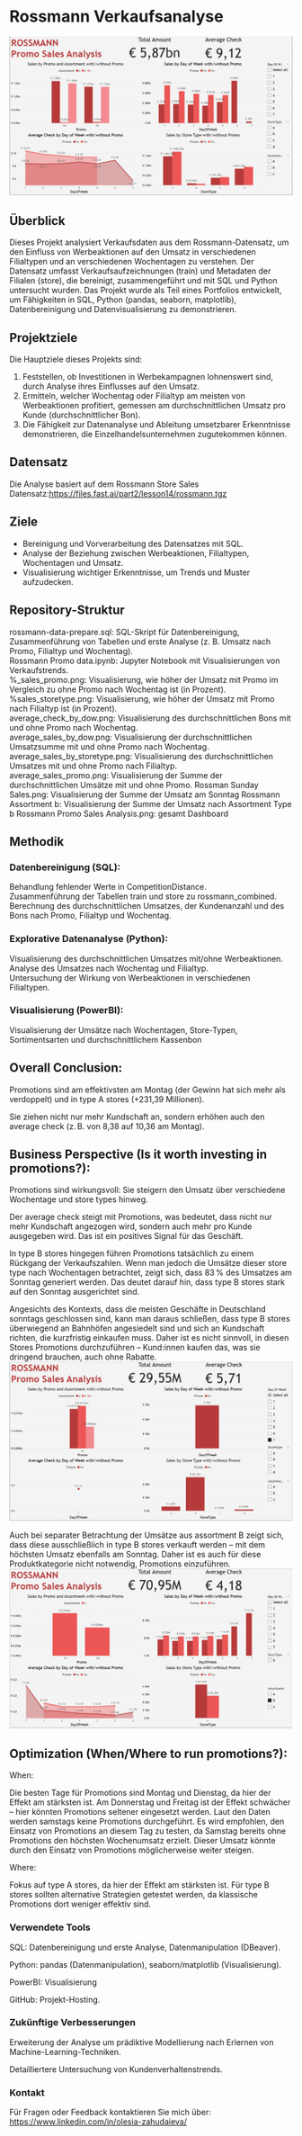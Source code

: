 # Rossmann Verkaufsanalyse

![Rossmann Promo Sales Analysis.png](https://github.com/Olesia-D/Rossmann_Promo/blob/main/Rossmann%20Promo%20Sales%20Analysis.png)

## Überblick
Dieses Projekt analysiert Verkaufsdaten aus dem Rossmann-Datensatz, um den Einfluss von Werbeaktionen auf den Umsatz in verschiedenen Filialtypen und an verschiedenen Wochentagen zu verstehen. Der Datensatz umfasst Verkaufsaufzeichnungen (train) und Metadaten der Filialen (store), die bereinigt, zusammengeführt und mit SQL und Python untersucht wurden.
Das Projekt wurde als Teil eines Portfolios entwickelt, um Fähigkeiten in SQL, Python (pandas, seaborn, matplotlib), Datenbereinigung und Datenvisualisierung zu demonstrieren.

## Projektziele
Die Hauptziele dieses Projekts sind:  

1. Feststellen, ob Investitionen in Werbekampagnen lohnenswert sind, durch Analyse ihres Einflusses auf den Umsatz.  
2. Ermitteln, welcher Wochentag oder Filialtyp am meisten von Werbeaktionen profitiert, gemessen am durchschnittlichen Umsatz pro Kunde (durchschnittlicher Bon).  
3. Die Fähigkeit zur Datenanalyse und Ableitung umsetzbarer Erkenntnisse demonstrieren, die Einzelhandelsunternehmen zugutekommen können.

## Datensatz
Die Analyse basiert auf dem Rossmann Store Sales Datensatz:https://files.fast.ai/part2/lesson14/rossmann.tgz

## Ziele

- Bereinigung und Vorverarbeitung des Datensatzes mit SQL.  
- Analyse der Beziehung zwischen Werbeaktionen, Filialtypen, Wochentagen und Umsatz.  
- Visualisierung wichtiger Erkenntnisse, um Trends und Muster aufzudecken.

## Repository-Struktur

rossmann-data-prepare.sql: SQL-Skript für Datenbereinigung, Zusammenführung von Tabellen und erste Analyse (z. B. Umsatz nach Promo, Filialtyp und Wochentag).  
Rossmann Promo data.ipynb: Jupyter Notebook mit Visualisierungen von Verkaufstrends.  
%_sales_promo.png: Visualisierung, wie höher der Umsatz mit Promo im Vergleich zu ohne Promo nach Wochentag ist (in Prozent).  
%sales_storetype.png: Visualisierung, wie höher der Umsatz mit Promo nach Filialtyp ist (in Prozent).  
average_check_by_dow.png: Visualisierung des durchschnittlichen Bons mit und ohne Promo nach Wochentag.  
average_sales_by_dow.png: Visualisierung der durchschnittlichen Umsatzsumme mit und ohne Promo nach Wochentag.  
average_sales_by_storetype.png: Visualisierung des durchschnittlichen Umsatzes mit und ohne Promo nach Filialtyp.  
average_sales_promo.png: Visualisierung der Summe der durchschnittlichen Umsätze mit und ohne Promo.
Rossman Sunday Sales.png: Visualisierung der Summe der Umsatz am Sonntag
Rossmann Assortment b: Visualisierung der Summe der Umsatz nach Assortment Type b
Rossmann Promo Sales Analysis.png: gesamt Dashboard 


## Methodik

### Datenbereinigung (SQL):  

Behandlung fehlender Werte in CompetitionDistance.  
Zusammenführung der Tabellen train und store zu rossmann_combined.  
Berechnung des durchschnittlichen Umsatzes, der Kundenanzahl und des Bons nach Promo, Filialtyp und Wochentag.


### Explorative Datenanalyse (Python):  

Visualisierung des durchschnittlichen Umsatzes mit/ohne Werbeaktionen.  
Analyse des Umsatzes nach Wochentag und Filialtyp.  
Untersuchung der Wirkung von Werbeaktionen in verschiedenen Filialtypen.

### Visualisierung (PowerBI):

Visualisierung der Umsätze nach Wochentagen, Store-Typen, Sortimentsarten und durchschnittlichem Kassenbon


## Overall Conclusion:
Promotions sind am effektivsten am Montag (der Gewinn hat sich mehr als verdoppelt) und in type A stores (+231,39 Millionen).

Sie ziehen nicht nur mehr Kundschaft an, sondern erhöhen auch den average check (z. B. von 8,38 auf 10,36 am Montag).

## Business Perspective (Is it worth investing in promotions?):

Promotions sind wirkungsvoll: Sie steigern den Umsatz über verschiedene Wochentage und store types hinweg.

Der average check steigt mit Promotions, was bedeutet, dass nicht nur mehr Kundschaft angezogen wird, sondern auch mehr pro Kunde ausgegeben wird. Das ist ein positives Signal für das Geschäft.

In type B stores hingegen führen Promotions tatsächlich zu einem Rückgang der Verkaufszahlen.
Wenn man jedoch die Umsätze dieser store type nach Wochentagen betrachtet, zeigt sich, dass 83 % des Umsatzes am Sonntag generiert werden. Das deutet darauf hin, dass type B stores stark auf den Sonntag ausgerichtet sind.

Angesichts des Kontexts, dass die meisten Geschäfte in Deutschland sonntags geschlossen sind, kann man daraus schließen, dass type B stores überwiegend an Bahnhöfen angesiedelt sind und sich an Kundschaft richten, die kurzfristig einkaufen muss.
Daher ist es nicht sinnvoll, in diesen Stores Promotions durchzuführen – Kund:innen kaufen das, was sie dringend brauchen, auch ohne Rabatte.
![Rossmann Sunday Sales](https://github.com/Olesia-D/Rossmann_Promo/blob/main/Rossman%20Sunday%20Sales.png)


Auch bei separater Betrachtung der Umsätze aus assortment B zeigt sich, dass diese ausschließlich in type B stores verkauft werden – mit dem höchsten Umsatz ebenfalls am Sonntag.
Daher ist es auch für diese Produktkategorie nicht notwendig, Promotions einzuführen.
![Rossmann Sunday Sales](https://github.com/Olesia-D/Rossmann_Promo/blob/main/Rossmann%20Assortment%20b.png)


## Optimization (When/Where to run promotions?):
When:

Die besten Tage für Promotions sind Montag und Dienstag, da hier der Effekt am stärksten ist.
Am Donnerstag und Freitag ist der Effekt schwächer – hier könnten Promotions seltener eingesetzt werden.
Laut den Daten werden samstags keine Promotions durchgeführt. Es wird empfohlen, den Einsatz von Promotions an diesem Tag zu testen, da Samstag bereits ohne Promotions den höchsten Wochenumsatz erzielt.
Dieser Umsatz könnte durch den Einsatz von Promotions möglicherweise weiter steigen.

Where:

Fokus auf type A stores, da hier der Effekt am stärksten ist.
Für type B stores sollten alternative Strategien getestet werden, da klassische Promotions dort weniger effektiv sind.

### Verwendete Tools

SQL: Datenbereinigung und erste Analyse, Datenmanipulation (DBeaver).

Python: pandas (Datenmanipulation), seaborn/matplotlib (Visualisierung).

PowerBI: Visualisierung

GitHub: Projekt-Hosting.


### Zukünftige Verbesserungen

Erweiterung der Analyse um prädiktive Modellierung nach Erlernen von Machine-Learning-Techniken.

Detailliertere Untersuchung von Kundenverhaltenstrends.

### Kontakt

Für Fragen oder Feedback kontaktieren Sie mich über:
https://www.linkedin.com/in/olesia-zahudaieva/
